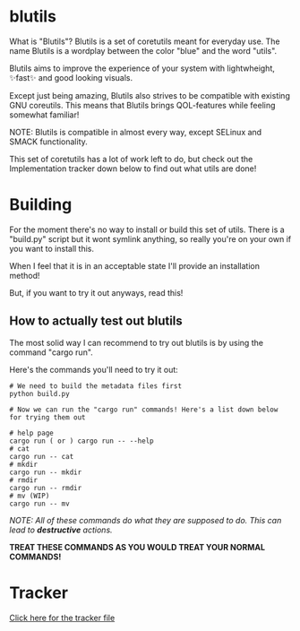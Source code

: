 # blutils

What is "Blutils"? Blutils is a set of coretutils meant for everyday use.
The name Blutils is a wordplay between the color "blue" and the word "utils".

Blutils aims to improve the experience of your system with lightwheight, :sparkles:fast:sparkles: and good looking visuals.

Except just being amazing, Blutils also strives to be compatible with existing GNU coreutils. This means that Blutils brings QOL-features while feeling somewhat familiar!

NOTE: Blutils is compatible in almost every way, except SELinux and SMACK functionality.

This set of coretutils has a lot of work left to do, but check out the Implementation tracker down below to find out what utils are done!

# Building
For the moment there's no way to install or build this set of utils. There is a "build.py" script but it wont symlink anything, so really you're on your own if you want to install this.

When I feel that it is in an acceptable state I'll provide an installation method!

But, if you want to try it out anyways, read this!

## How to actually test out blutils
The most solid way I can recommend to try out blutils is by using the command "cargo run".

Here's the commands you'll need to try it out:
```
# We need to build the metadata files first
python build.py 

# Now we can run the "cargo run" commands! Here's a list down below for trying them out

# help page
cargo run ( or ) cargo run -- --help
# cat
cargo run -- cat 
# mkdir
cargo run -- mkdir
# rmdir 
cargo run -- rmdir
# mv (WIP)
cargo run -- mv
```
*NOTE: All of these commands do what they are supposed to do. This can lead to ***destructive*** actions.*

**TREAT THESE COMMANDS AS YOU WOULD TREAT YOUR NORMAL COMMANDS!**

# Tracker

[Click here for the tracker file](/TRACKER.md)
